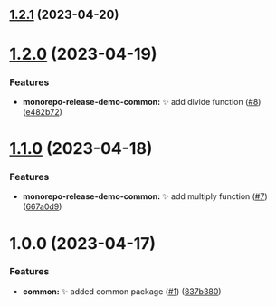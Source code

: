 ## [1.2.1](https://github.com/jacobtipp/monorepo-release-demo/compare/monorepo-release-demo-common-v1.2.0...monorepo-release-demo-common-v1.2.1) (2023-04-20)

# [1.2.0](https://github.com/jacobtipp/monorepo-release-demo/compare/monorepo-release-demo-common-v1.1.0...monorepo-release-demo-common-v1.2.0) (2023-04-19)


### Features

* **monorepo-release-demo-common:** ✨ add divide function ([#8](https://github.com/jacobtipp/monorepo-release-demo/issues/8)) ([e482b72](https://github.com/jacobtipp/monorepo-release-demo/commit/e482b72b4c15ee84ef2dddfadf18d9af9cfe9659))

# [1.1.0](https://github.com/jacobtipp/monorepo-release-demo/compare/monorepo-release-demo-common-v1.0.0...monorepo-release-demo-common-v1.1.0) (2023-04-18)


### Features

* **monorepo-release-demo-common:** ✨ add multiply function ([#7](https://github.com/jacobtipp/monorepo-release-demo/issues/7)) ([667a0d9](https://github.com/jacobtipp/monorepo-release-demo/commit/667a0d9e41193934c8340d10567623750da91e51))

# 1.0.0 (2023-04-17)


### Features

* **common:** ✨ added common package ([#1](https://github.com/jacobtipp/monorepo-release-demo/issues/1)) ([837b380](https://github.com/jacobtipp/monorepo-release-demo/commit/837b3803192781927ee01dc216bfd931019b6012))
